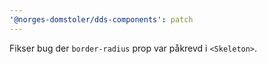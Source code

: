 ```yaml
---
'@norges-domstoler/dds-components': patch
---
```


Fikser bug der `border-radius` prop var påkrevd i `<Skeleton>`.
